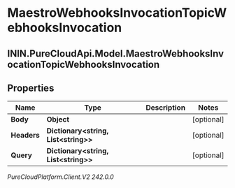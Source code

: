 # MaestroWebhooksInvocationTopicWebhooksInvocation

## ININ.PureCloudApi.Model.MaestroWebhooksInvocationTopicWebhooksInvocation

## Properties

|Name | Type | Description | Notes|
|------------ | ------------- | ------------- | -------------|
| **Body** | **Object** |  | [optional] |
| **Headers** | **Dictionary&lt;string, List&lt;string&gt;&gt;** |  | [optional] |
| **Query** | **Dictionary&lt;string, List&lt;string&gt;&gt;** |  | [optional] |



_PureCloudPlatform.Client.V2 242.0.0_
